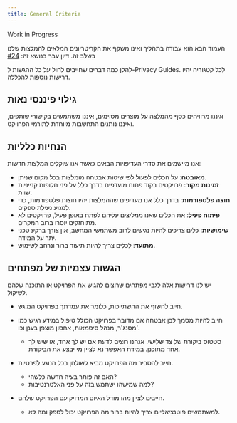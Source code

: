 ```yaml
---
title: General Criteria
---
```


<div class="admonition example" markdown>
<p class="admonition-title">Work in Progress</p>

העמוד הבא הוא עבודה בתהליך ואינו משקף את הקריטריונים המלאים להמלצות שלנו בשלב זה. דיון עבר בנושא זה: [#24](https://github.com/privacyguides/privacyguides.org/discussions/24)

</div>

להלן כמה דברים שחייבים לחול על כל ההגשות ל-Privacy Guides. לכל קטגוריה יהיו דרישות נוספות להכללה.

## גילוי פיננסי נאות

איננו מרוויחים כסף מהמלצה על מוצרים מסוימים, איננו משתמשים בקישורי שותפים, ואיננו נותנים התחשבות מיוחדת לתורמי הפרויקט.

## הנחיות כלליות

אנו מיישמים את סדרי העדיפויות הבאים כאשר אנו שוקלים המלצות חדשות:

- **מאובטח**: על הכלים לפעול לפי שיטות אבטחה מומלצות בכל מקום שניתן.
- **זמינות מקור**: פרויקטים בקוד פתוח מועדפים בדרך כלל על פני חלופות קנייניות שוות.
- **חוצה פלטפורמות**: בדרך כלל אנו מעדיפים שההמלצות יהיו חוצות פלטפורמות, כדי למנוע נעילת ספקים.
- **פיתוח פעיל**: את הכלים שאנו ממליצים עליהם לפתח באופן פעיל, פרויקטים לא מתוחזקים יוסרו ברוב המקרים.
- **שימושיות**: כלים צריכים להיות נגישים לרוב משתמשי המחשב, אין צורך ברקע טכני יתר על המידה.
- **מתועד**: לכלים צריך להיות תיעוד ברור ונרחב לשימוש.

## הגשות עצמיות של מפתחים

יש לנו דרישות אלה לגבי מפתחים שרוצים להגיש את הפרויקט או התוכנה שלהם לשיקול.

- חייב לחשוף את ההשתייכות, כלומר את עמדתך בפרויקט המוגש.

- חייב להיות מסמך לבן אבטחה אם מדובר בפרויקט הכולל טיפול במידע רגיש כמו מסנג'ר, מנהל סיסמאות, אחסון מוצפן בענן וכו'.
    - סטטוס ביקורת של צד שלישי. אנחנו רוצים לדעת אם יש לך אחד, או שיש לך אחד מתוכנן. במידת האפשר נא לציין מי יבצע את הביקורת.

- חייב להסביר מה הפרויקט מביא לשולחן בכל הנוגע לפרטיות.
    - האם זה פותר בעיה חדשה כלשהי?
    - למה שמישהו ישתמש בזה על פני האלטרנטיבות?

- חייבים לציין מהו מודל האיום המדויק עם הפרויקט שלהם.
    - למשתמשים פוטנציאליים צריך להיות ברור מה הפרויקט יכול לספק ומה לא.
